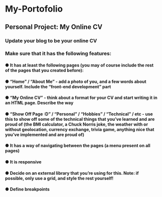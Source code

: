 # My-Portofolio
## Personal Project: My Online CV
### Update your blog to be your online CV
### Make sure that it has the following features:
#### ●	It has at least the following pages (you may of course include the rest of the pages that you created before):
#### ●	“Home” / “About Me” - add a photo of you, and a few words about yourself. Include the “front-end development” part
#### ●	“My Online CV” - think about a format for your CV and start writing it in an HTML page. Describe the way 
#### ●	“Show Off Page :D” / “Personal” / “Hobbies” / “Technical” / etc - use this to show off some of the technical things that you’ve learned and are proud of (the BMI calculator, a Chuck Norris joke, the weather with or without geolocation, currency exchange, trivia game, anything nice that you’ve implemented and are proud of)
#### ●	It has a way of navigating between the pages (a menu present on all pages)
#### ●	It is responsive
#### ●	Decide on an external library that you’re using for this. Note: if possible, only use a grid, and style the rest yourself!
#### ●	Define breakpoints
